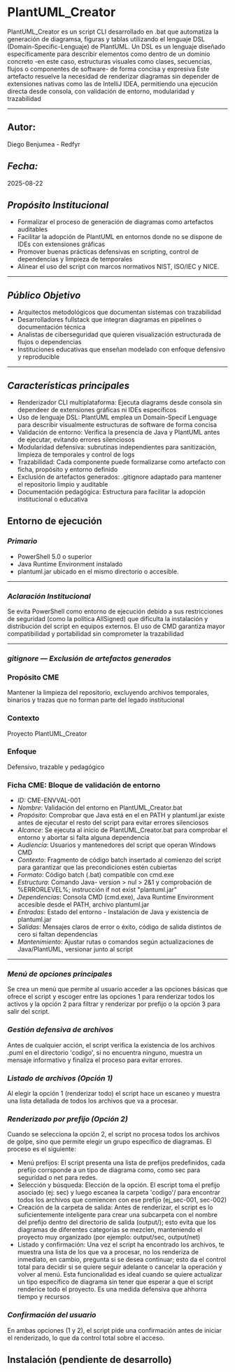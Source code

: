 # **PlantUML_Creator**

PlantUML_Creator es un script CLI desarrollado en .bat que automatiza la generación de diagramsa, figuras y tablas utilizando el lenguaje DSL (Domain-Specific-Lenguaje) de PlantUML. Un DSL es un lenguaje diseñado específicamente para describir elementos como dentro de un dominio concreto -en este caso, estructuras visuales
como clases, secuencias, flujos o componentes de software- de forma concisa y expresiva
Este artefacto resuelve la necesidad de renderizar diagramas sin depender de extensiones nativas como las de IntelliJ IDEA, permitiendo una ejecución directa desde consola, con validación de entorno, modularidad y trazabilidad

---

## **Autor:**

Diego Benjumea - Redfyr

## *Fecha:*

2025-08-22

## *Propósito Institucional*

- Formalizar el proceso de generación de diagramas como artefactos auditables
- Facilitar la adopción de PlantUML en entornos donde no se dispone de IDEs con extensiones gráficas
- Promover buenas prácticas defensivas en scripting, control de dependencias y limpieza de temporales
- Alinear el uso del script con marcos normativos NIST, ISO/IEC y NICE.

---

## *Público Objetivo*

- Arquitectos metodológicos que documentan sistemas con trazabilidad
- Desarrolladores fullstack que integran diagramas en pipelines o documentación técnica
- Analistas de ciberseguridad que quieren visualización estructurada de flujos o dependencias
- Instituciones educativas que enseñan modelado con enfoque defensivo y reproducible

---

## *Características principales*

- Renderizador CLI multiplataforma: Ejecuta diagrams desde consola sin dependeer de extensiones gráficas ni IDEs específicos
- Uso de lenguaje DSL:  PlantUML emplea un Domain-Specif Lenguage para describir visualmente estructuras de software de forma concisa
- Validación de entorno: Verifica la presencia de Java y PlantUML antes de ejecutar, evitando errores silenciosos
- Modularidad defensiva: subrutinas independientes para sanitización, limpieza de temporales y control de logs
- Trazabilidad: Cada componente puede formalizarse como artefacto con ficha, propósito y entorno definido
- Exclusión de artefactos generados: .gitignore adaptado para mantener el repositorio limpio y auditable
- Documentación pedagógica: Estructura para facilitar la adopción institucional o educativa

## **Entorno de ejecución**

### *Primario*

- PowerShell 5.0 o superior
- Java Runtime Environment instalado
- plantuml.jar ubicado en el mismo directorio o accesible.

---

### *Aclaración Institucional*

Se evita PowerShell como entorno de ejecución debido a sus restricciones de seguridad (como la política AllSigned)
que dificulta la instalación y distribución del script en equipos externos. El uso de CMD garantiza mayor
compatibilidad y portabilidad sin comprometer la trazabilidad

---

### *gitignore — Exclusión de artefactos generados*

### Propósito CME

Mantener la limpieza del repositorio, excluyendo archivos temporales, binarios y trazas que no forman parte del legado institucional

### Contexto

Proyecto PlantUML_Creator

### Enfoque

Defensivo, trazable y pedagógico

### Ficha CME: Bloque de validación de entorno

- *ID:* CME-ENVVAL-001
- *Nombre*: Validación del entorno en PlantUML_Creator.bat
- *Propósito*: Comprobar que Java está en el en PATH y plantuml.jar existe antes de ejecutar el resto del script para
evitar errores silenciosos
- *Alcance*: Se ejecuta al inicio de PlantUML_Creator.bat para comprobar el entorno y abortar si falta alguna dependencia
- *Audiencia*: Usuarios y mantenedores del script que operan Windows CMD
- *Contexto*: Fragmento de código batch insertado al comienzo del script para garantizar que las precondiciones estén cubiertas
- *Formato*: Código batch (.bat) compatible con cmd.exe
- *Estructura*: Comando Java- version > nul > 2&1 y comprobación de %ERRORLEVEL%; instrucción if not exist "plantuml.jar"
- *Dependencias*: Consola CMD (cmd.exe), Java Runtime Environment accesible desde el PATH, archivo plantuml.jar
- *Entradas*: Estado del entorno - Instalación de Java y existencia de plantuml.jar
- *Salidas*: Mensajes claros de error o éxito, código de salida distintos de cero si faltan dependencias
- *Mantenimiento*: Ajustar rutas o comandos según actualizaciones de Java/PlantUML, versionar junto al script

---

### *Menú de opciones principales*

Se crea un  menú que permite al usuario acceder a las opciones básicas que ofrece el script y escoger entre
las opciones 1 para renderizar todos los activos y la opción 2  para filtrar y renderizar por prefijo o la opción 3 para salir del script.

### *Gestión defensiva de archivos*

Antes de cualquier acción, el script verifica la existencia de los archivos .puml en el directorio 'codigo',
si no encuentra ninguno, muestra un mensaje informativo y finaliza el proceso para evitar errores.

### *Listado de archivos (Opción 1)*

Al elegir la opción 1 (renderizar todo) el script hace un escaneo y muestra una lista detallada de todos los archivos que va a procesar.

### *Renderizado por prefijo (Opción 2)*

Cuando se selecciona la opción 2, el script no procesa todos los archivos de golpe, sino que permite elegir
un grupo específico de diagramas. El proceso es el siguiente:

- Menú prefijos: El script presenta una lista de prefijos predefinidos, cada prefijo corrsponde a un tipo de diagrama como, como sec para seguridad o net para redes.
- Selección y búsqueda: Elección de la opción. El escript toma el prefijo asociado (ej: sec) y luego escanea la carpeta 'codigo'/ para encontrar todos los archivos que comiencen con ese prefijo (ej_sec-001, sec-002)
- Creación de la carpeta de salida: Antes de renderizar, el script es lo suficientemente inteligente para
crear una subcarpeta con el nombre del prefijo dentro del directorio de salida (output/); esto evita que los
diagramas de diferentes categorías se mezclen, manteniendo el proyecto muy organizado (por ejemplo: output/sec, output/net)
- Listado y confirmación: Una vez el script ha encontrado los archivos, te muestra una lista de los que va a procesar, no los renderiza de inmediato, en cambio, pregunta si se desea continuar; esto da el control total para decidir si se quiere seguir adelante o cancelar la operación y volver al menú.
Esta funcionalidad es ideal cuando se quiere actualizar un tipo específico de diagrama sin tener que esperar a que el script renderice todo el proyecto. Es una medida defensiva que ahhorra tiempo y recursos

### *Confirmación del usuario*

En ambas opciones (1 y 2), el script pide una confirmación antes de iniciar el renderizado, lo que da control
total sobre el acceso.

## Instalación (pendiente de desarrollo)
